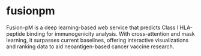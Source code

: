 # fusionpm
Fusion-pM is a deep learning-based web service that predicts Class I HLA-peptide binding for immunogenicity analysis. With cross-attention and mask learning, it surpasses current baselines, offering interactive visualizations and ranking data to aid neoantigen-based cancer vaccine research.
